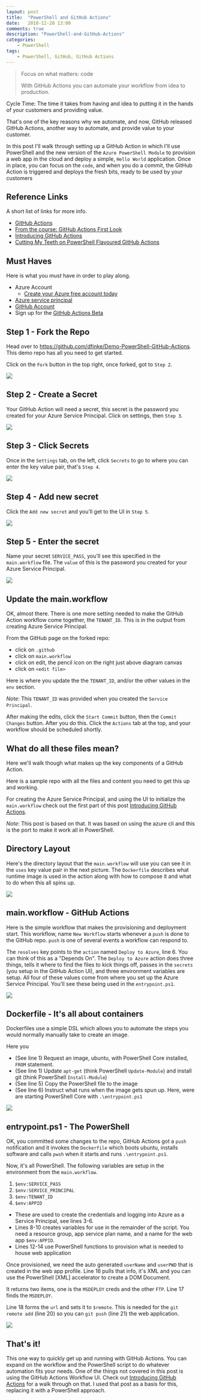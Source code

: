 ```yaml
---
layout: post
title:  "PowerShell and GitHub Actions"
date:   2018-12-20 13:00
comments: true
description: "PowerShell-and-GitHub-Actions"
categories:
    - PowerShell
tags:
    - PowerShell, GitHub, GitHub Actions
---
```


> Focus on what matters: code
>
> With GitHub Actions you can automate your workflow from idea to production.

Cycle Time: The time it takes from having and idea to putting it in the hands of your customers and providing value.

That's one of the key reasons why we automate, and now, GitHub released GitHub Actions, another way to automate, and provide value to your customer.

In this post I'll walk through setting up a GitHub Action in which I'll use PowerShell and the new version of the `Azure PowerShell Module` to provision a web app in the cloud and deploy a simple, `Hello World` application. Once in place, you can focus on the `code`, and when you do a commit, the GitHub Action is triggered and deploys the fresh bits, ready to be used by your customers

## Reference Links

A short list of links for more info.

* [GitHub Actions](https://github.com/features/actions)
* [From the course: GitHub Actions First Look](https://www.linkedin.com/learning/github-actions-first-look)
* [Introducing GitHub Actions](https://css-tricks.com/introducing-github-actions/)
* [Cutting My Teeth on PowerShell Flavoured GitHub Actions](https://king.geek.nz/2018/12/20/powershell-flavoured-github-actions/)

## Must Haves

Here is what you *must* have in order to play along.

* Azure Account
    - [Create your Azure free account today](https://azure.microsoft.com/en-us/free)
* [Azure service principal](https://docs.microsoft.com/en-us/powershell/azure/create-azure-service-principal-azureps?view=azps-1.0.0)
* [GitHub Account](https://github.com/join)
* Sign up for the [GitHub Actions Beta](https://github.com/features/actions/signup)



## Step 1 - Fork the Repo

Head over to https://github.com/dfinke/Demo-PowerShell-GitHub-Actions. This demo repo has all you need to get started.

Click on the `Fork` button in the top right, once forked, got to `Step 2`.

![](https://raw.githubusercontent.com/dfinke/dfinke.github.io/master/images/posts/GitHubActionsImages/01ForkRepo.png)

## Step 2 - Create a Secret

Your GitHub Action will need a secret, this secret is the password you created for your Azure Service Principal. Click on settings, then `Step 3`.

![](https://raw.githubusercontent.com/dfinke/dfinke.github.io/master/images/posts/GitHubActionsImages/02Settings.png)

## Step 3 - Click Secrets

Once in the `Settings` tab, on the left, click `Secrets` to go to where you can enter the key value pair, that's `Step 4`.

![](https://raw.githubusercontent.com/dfinke/dfinke.github.io/master/images/posts/GitHubActionsImages/03CreateSecret.png)

## Step 4 - Add new secret

Click the `Add new secret` and you'll get to the UI in `Step 5`.

![](https://raw.githubusercontent.com/dfinke/dfinke.github.io/master/images/posts/GitHubActionsImages/04NewSecrete.png)

## Step 5 - Enter the secret

Name your secret `SERVICE_PASS`, you'll see this specified in the `main.workflow` file. The `value` of this is the password you created for your Azure Service Principal.

![](https://raw.githubusercontent.com/dfinke/dfinke.github.io/master/images/posts/GitHubActionsImages/05AddServicePassword.png)

## Update the main.workflow

OK, almost there. There is one more setting needed to make the GitHub Action workflow come together, the `TENANT_ID`. This is in the output from creating Azure Service Principal.

From the GitHub page on the forked repo:

* click on `.github`
* click on `main.workflow`
* click on edit, the pencil icon on the right just above diagram canvas
* click on `<edit file>`

Here is where you update the the `TENANT_ID`, and/or the other values in the `env` section.

*Note*: This `TENANT_ID` was provided when you created the `Service Principal`.

After making the edits, click the `Start Commit` button, then the `Commit Changes` button. After you do this. Click the `Actions` tab at the top, and your workflow should be scheduled shortly.

## What do all these files mean?

Here we'll walk though what makes up the key components of a GitHub Action.

Here is a sample repo with all the files and content you need to get this up and working.

For creating the Azure Service Principal, and using the UI to initialize the `main.workflow` check out the first part of this post [Introducing GitHub Actions](https://css-tricks.com/introducing-github-actions/).

*Note*: This post is based on that. It was based on using the azure cli and this is the port to make it work all in PowerShell.

## Directory Layout

Here's the directory layout that the `main.workflow` will use you can see it in the `uses` key value pair in the next picture. The `Dockerfile` describes what runtime image is used in the action along with how to compose it and what to do when this all spins up.

![](https://raw.githubusercontent.com/dfinke/dfinke.github.io/master/images/posts/GitHubActionsImages/fileLayout.png)

## main.workflow - GitHub Actions

Here is the simple workflow that makes the provisioning and deployment start. This workflow, name `New Workflow` starts whenever a `push` is done to the GitHub repo. `push` is one of several events a workflow can respond to.

The `resolves` key points to the `action` named `Deploy to Azure`, line 6. You can think of this as a "Depends On". The `Deploy to Azure` action does three things, tells it where to find the files to kick things off, passes in the `secrets` (you setup in the GitHub Action UI), and three environment variables are setup. All four of these values come from where you set up the Azure Service Principal. You'll see these being used in the `entrypoint.ps1`.

![](https://raw.githubusercontent.com/dfinke/dfinke.github.io/master/images/posts/GitHubActionsImages/mainWorkflow.png)

## Dockerfile - It's all about containers

Dockerfiles use a simple DSL which allows you to automate the steps you would normally manually take to create an image.

Here you

* (See line 1) Request an image, ubuntu, with PowerShell Core installed, `FROM` statement.
* (See line 1) Update `apt-get` (think PowerShell `Update-Module`) and install git (think PowerShell `Install-Module`)
* (See line 5) Copy the PowerShell file to the image
* (See line 6) Instruct what runs when the image gets spun up. Here, were are starting PowerShell Core with `.\entrypoint.ps1`

![](https://raw.githubusercontent.com/dfinke/dfinke.github.io/master/images/posts/GitHubActionsImages/dockerfile.png)

## entrypoint.ps1 - The PowerShell

OK, you committed some changes to the repo, GitHub Actions got a `push` notification and it invokes the `Dockerfile` which boots ubuntu, installs software and calls `pwsh` when it starts and runs `.\entrypoint.ps1`.

Now, it's all PowerShell. The following variables are setup in the environment from the `main.workflow`.

1. `$env:SERVICE_PASS`
1. `$env:SERVICE_PRINCIPAL`
1. `$env:TENANT_ID`
1. `$env:APPID`

* These are used to create the credentials and logging into Azure as a Service Principal, see lines 3-6.
* Lines 8-10 creates variables for use in the remainder of the script. You need a resource group, app service plan name, and a name for the web app `$env:APPID`.
* Lines 12-14 use PowerShell functions to provision what is needed to house web application

Once provisioned, we need the auto generated `userName` and `userPWD` that is created in the web app profile. Line 16 pulls that info, it's XML and you can use the PowerShell [XML] accelerator to create a DOM Document.

It returns two items, one is the `MSDEPLOY` creds and the other `FTP`. Line 17 finds the `MSDEPLOY`.

Line 18 forms the `url` and sets it to `$remote`. This is needed for the `git remote add` (line 20) so you can `git push` (line 21) the web application.

![](https://raw.githubusercontent.com/dfinke/dfinke.github.io/master/images/posts/GitHubActionsImages/entrypointX.png)

## That's it!

This one way to quickly get up and running with GitHub Actions. You can expand on the workflow and the PowerShell script to do whatever automation fits your needs.
One of the things not covered in this post is using the GitHub Actions Workflow UI. Check out [Introducing GitHub Actions](https://css-tricks.com/introducing-github-actions/) for a walk through on that. I used that post as a basis for this, replacing it with a PowerShell approach.